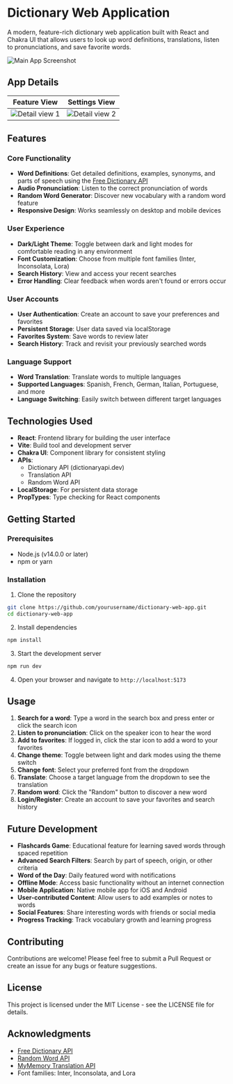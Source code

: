 # Dictionary Web Application

A modern, feature-rich dictionary web application built with React and Chakra UI that allows users to look up word definitions, translations, listen to pronunciations, and save favorite words.

![Main App Screenshot](https://github.com/user-attachments/assets/39590b09-0ffe-4a39-b892-c050c0582525)

## App Details
| Feature View | Settings View |
|:---:|:---:|
| ![Detail view 1](https://github.com/user-attachments/assets/1ca098ca-c7fb-4a50-afa9-23cf38544ca3) | ![Detail view 2](https://github.com/user-attachments/assets/6781120e-02a3-44b2-80f1-79a16eb09dff) |



## Features

### Core Functionality

- **Word Definitions**: Get detailed definitions, examples, synonyms, and parts of speech using the [Free Dictionary API](https://dictionaryapi.dev/)
- **Audio Pronunciation**: Listen to the correct pronunciation of words
- **Random Word Generator**: Discover new vocabulary with a random word feature
- **Responsive Design**: Works seamlessly on desktop and mobile devices

### User Experience

- **Dark/Light Theme**: Toggle between dark and light modes for comfortable reading in any environment
- **Font Customization**: Choose from multiple font families (Inter, Inconsolata, Lora)
- **Search History**: View and access your recent searches
- **Error Handling**: Clear feedback when words aren't found or errors occur

### User Accounts

- **User Authentication**: Create an account to save your preferences and favorites
- **Persistent Storage**: User data saved via localStorage
- **Favorites System**: Save words to review later
- **Search History**: Track and revisit your previously searched words

### Language Support

- **Word Translation**: Translate words to multiple languages
- **Supported Languages**: Spanish, French, German, Italian, Portuguese, and more
- **Language Switching**: Easily switch between different target languages

## Technologies Used

- **React**: Frontend library for building the user interface
- **Vite**: Build tool and development server
- **Chakra UI**: Component library for consistent styling
- **APIs**:
  - Dictionary API (dictionaryapi.dev)
  - Translation API
  - Random Word API
- **LocalStorage**: For persistent data storage
- **PropTypes**: Type checking for React components

## Getting Started

### Prerequisites

- Node.js (v14.0.0 or later)
- npm or yarn

### Installation

1. Clone the repository

```bash
git clone https://github.com/yourusername/dictionary-web-app.git
cd dictionary-web-app
```

2. Install dependencies

```bash
npm install
```

3. Start the development server

```bash
npm run dev
```

4. Open your browser and navigate to `http://localhost:5173`

## Usage

1. **Search for a word**: Type a word in the search box and press enter or click the search icon
2. **Listen to pronunciation**: Click on the speaker icon to hear the word
3. **Add to favorites**: If logged in, click the star icon to add a word to your favorites
4. **Change theme**: Toggle between light and dark modes using the theme switch
5. **Change font**: Select your preferred font from the dropdown
6. **Translate**: Choose a target language from the dropdown to see the translation
7. **Random word**: Click the "Random" button to discover a new word
8. **Login/Register**: Create an account to save your favorites and search history

## Future Development

- **Flashcards Game**: Educational feature for learning saved words through spaced repetition
- **Advanced Search Filters**: Search by part of speech, origin, or other criteria
- **Word of the Day**: Daily featured word with notifications
- **Offline Mode**: Access basic functionality without an internet connection
- **Mobile Application**: Native mobile app for iOS and Android
- **User-contributed Content**: Allow users to add examples or notes to words
- **Social Features**: Share interesting words with friends or social media
- **Progress Tracking**: Track vocabulary growth and learning progress

## Contributing

Contributions are welcome! Please feel free to submit a Pull Request or create an issue for any bugs or feature suggestions.

## License

This project is licensed under the MIT License - see the LICENSE file for details.

## Acknowledgments

- [Free Dictionary API](https://dictionaryapi.dev/)
- [Random Word API](https://random-word-api.herokuapp.com/)
- [MyMemory Translation API](https://mymemory.translated.net/doc/spec.php)
- Font families: Inter, Inconsolata, and Lora

